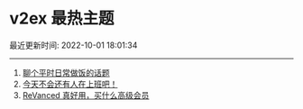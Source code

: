 # v2ex 最热主题

最近更新时间: 2022-10-01 18:01:34

--- 
1. [聊个平时日常做饭的话题](https://www.v2ex.com/t/884155) 
2. [今天不会还有人在上班吧！](https://www.v2ex.com/t/884171) 
3. [ReVanced 真好用，买什么高级会员](https://www.v2ex.com/t/884175) 

